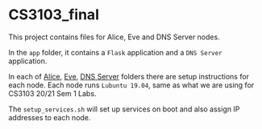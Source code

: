 # CS3103_final

This project contains files for Alice, Eve and DNS Server nodes. 

In the `app` folder, it contains a `Flask` application and a `DNS Server` application. 

In each of [Alice](./Alice), [Eve](./Eve), [DNS Server](./DNS_Server) folders there are setup instructions for each node. Each node runs `Lubuntu 19.04`, same as what we are using for CS3103 20/21 Sem 1 Labs. 

The `setup_services.sh` will set up services on boot and also assign IP addresses to each node.